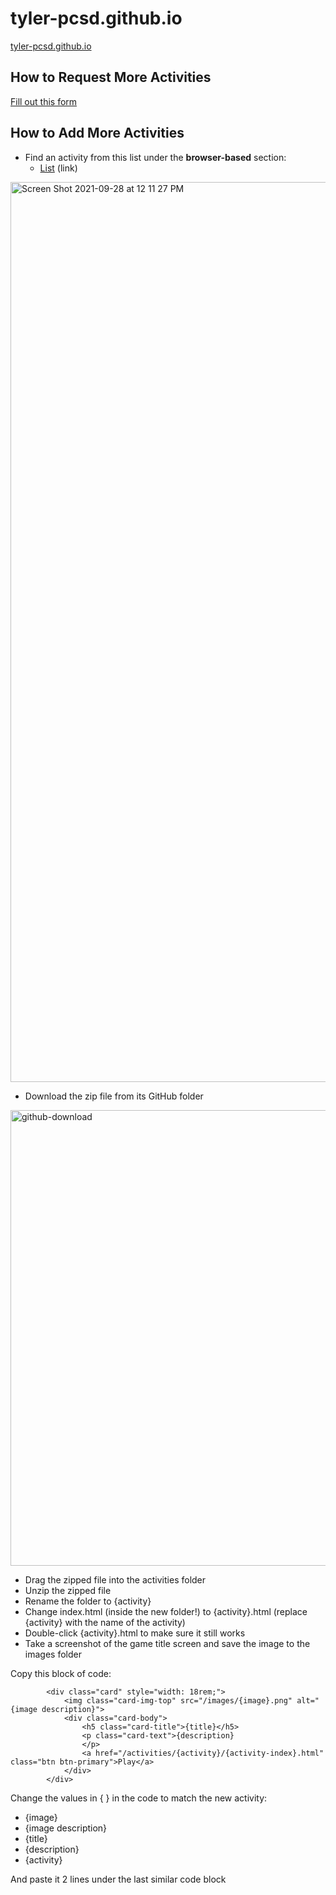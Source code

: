 # tyler-pcsd.github.io

[tyler-pcsd.github.io](https://tyler-pcsd.github.io)

## How to Request More Activities

[Fill out this form](https://docs.google.com/forms/d/e/1FAIpQLSdSV06wWveLBiz1o6FNI9cvJBL9kt4MYgrBF1P2UATOmKBU8Q/viewform)

## How to Add More Activities

* Find an activity from this list under the **browser-based** section:
  * [List](https://github.com/leereilly/games#user-content-browser-based) (link)

<img width="1440" alt="Screen Shot 2021-09-28 at 12 11 27 PM" src="https://user-images.githubusercontent.com/87149999/135142270-7927f56a-4354-4d10-9606-17edc135f1cf.png">

* Download the zip file from its GitHub folder
<img width="729" alt="github-download" src="https://user-images.githubusercontent.com/87149999/135142043-c1917f48-210d-4c2d-a9e7-896cfa04b328.png">

* Drag the zipped file into the activities folder
* Unzip the zipped file
* Rename the folder to {activity}
* Change index.html (inside the new folder!) to {activity}.html (replace {activity} with the name of the activity)
* Double-click {activity}.html to make sure it still works
* Take a screenshot of the game title screen and save the image to the images folder

Copy this block of code:

<!-- card for activity and description -->
            <div class="card" style="width: 18rem;">
                <img class="card-img-top" src="/images/{image}.png" alt="{image description}">
                <div class="card-body">
                    <h5 class="card-title">{title}</h5>
                    <p class="card-text">{description}
                    </p>
                    <a href="/activities/{activity}/{activity-index}.html" class="btn btn-primary">Play</a>
                </div>
            </div>
            
Change the values in { } in the code to match the new activity:

* {image}
* {image description}
* {title}
* {description}
* {activity}

And paste it 2 lines under the last similar code block
